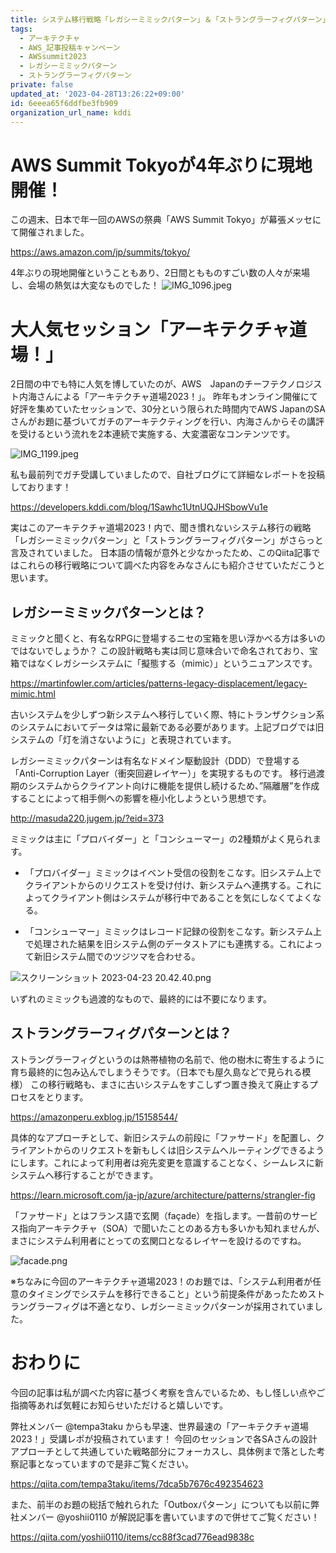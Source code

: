 ```yaml
---
title: システム移行戦略「レガシーミミックパターン」＆「ストラングラーフィグパターン」とは？
tags:
  - アーキテクチャ
  - AWS_記事投稿キャンペーン
  - AWSsummit2023
  - レガシーミミックパターン
  - ストラングラーフィグパターン
private: false
updated_at: '2023-04-28T13:26:22+09:00'
id: 6eeea65f6ddfbe3fb909
organization_url_name: kddi
---
```

# AWS Summit Tokyoが4年ぶりに現地開催！

この週末、日本で年一回のAWSの祭典「AWS Summit Tokyo」が幕張メッセにて開催されました。

https://aws.amazon.com/jp/summits/tokyo/

4年ぶりの現地開催ということもあり、2日間ともものすごい数の人々が来場し、会場の熱気は大変なものでした！
![IMG_1096.jpeg](https://qiita-image-store.s3.ap-northeast-1.amazonaws.com/0/1633856/df3f3596-9133-94cc-c16a-1a7cff326149.jpeg)


# 大人気セッション「アーキテクチャ道場！」

2日間の中でも特に人気を博していたのが、AWS　Japanのチーフテクノロジスト内海さんによる「アーキテクチャ道場2023！」。
昨年もオンライン開催にて好評を集めていたセッションで、30分という限られた時間内でAWS JapanのSAさんがお題に基づいてガチのアーキテクティングを行い、内海さんからその講評を受けるという流れを2本連続で実施する、大変濃密なコンテンツです。

![IMG_1199.jpeg](https://qiita-image-store.s3.ap-northeast-1.amazonaws.com/0/1633856/4d4202b7-5289-e24e-1db3-729b6e678771.jpeg)

私も最前列でガチ受講していましたので、自社ブログにて詳細なレポートを投稿しております！

https://developers.kddi.com/blog/1Sawhc1UtnUQJHSbowVu1e

実はこのアーキテクチャ道場2023！内で、聞き慣れないシステム移行の戦略「レガシーミミックパターン」と「ストラングラーフィグパターン」がさらっと言及されていました。
日本語の情報が意外と少なかったため、このQiita記事ではこれらの移行戦略について調べた内容をみなさんにも紹介させていただこうと思います。


## レガシーミミックパターンとは？

ミミックと聞くと、有名なRPGに登場するニセの宝箱を思い浮かべる方は多いのではないでしょうか？
この設計戦略も実は同じ意味合いで命名されており、宝箱ではなくレガシーシステムに「擬態する（mimic）」というニュアンスです。

https://martinfowler.com/articles/patterns-legacy-displacement/legacy-mimic.html

古いシステムを少しずつ新システムへ移行していく際、特にトランザクション系のシステムにおいてデータは常に最新である必要があります。上記ブログでは旧システムの「灯を消さないように」と表現されています。

レガシーミミックパターンは有名なドメイン駆動設計（DDD）で登場する「Anti-Corruption Layer（衝突回避レイヤー）」を実現するものです。
移行過渡期のシステムからクライアント向けに機能を提供し続けるため、”隔離層”を作成することによって相手側への影響を極小化しようという思想です。

http://masuda220.jugem.jp/?eid=373

ミミックは主に「プロバイダー」と「コンシューマー」の2種類がよく見られます。

- 「プロバイダー」ミミックはイベント受信の役割をこなす。旧システム上でクライアントからのリクエストを受け付け、新システムへ連携する。これによってクライアント側はシステムが移行中であることを気にしなくてよくなる。

- 「コンシューマー」ミミックはレコード記録の役割をこなす。新システム上で処理された結果を旧システム側のデータストアにも連携する。これによって新旧システム間でのツジツマを合わせる。

![スクリーンショット 2023-04-23 20.42.40.png](https://qiita-image-store.s3.ap-northeast-1.amazonaws.com/0/1633856/7622357c-6eb2-217e-438e-2c5bea1a0d49.png)

いずれのミミックも過渡的なもので、最終的には不要になります。


## ストラングラーフィグパターンとは？

ストラングラーフィグというのは熱帯植物の名前で、他の樹木に寄生するように育ち最終的に包み込んでしまうそうです。（日本でも屋久島などで見られる模様）
この移行戦略も、まさに古いシステムをすこしずつ置き換えて廃止するプロセスをとります。

https://amazonperu.exblog.jp/15158544/

具体的なアプローチとして、新旧システムの前段に「ファサード」を配置し、クライアントからのリクエストを新もしくは旧システムへルーティングできるようにします。これによって利用者は宛先変更を意識することなく、シームレスに新システムへ移行することができます。

https://learn.microsoft.com/ja-jp/azure/architecture/patterns/strangler-fig

「ファサード」とはフランス語で玄関（façade）を指します。一昔前のサービス指向アーキテクチャ（SOA）で聞いたことのある方も多いかも知れませんが、まさにシステム利用者にとっての玄関口となるレイヤーを設けるのですね。

![facade.png](https://qiita-image-store.s3.ap-northeast-1.amazonaws.com/0/1633856/d5e5dbf9-7490-3bfb-7122-add4194db17b.png)

※ちなみに今回のアーキテクチャ道場2023！のお題では、「システム利用者が任意のタイミングでシステムを移行できること」という前提条件があったためストラングラーフィグは不適となり、レガシーミミックパターンが採用されていました。


# おわりに

今回の記事は私が調べた内容に基づく考察を含んでいるため、もし怪しい点やご指摘等あれば気軽にお知らせいただけると嬉しいです。

弊社メンバー @tempa3taku からも早速、世界最速の「アーキテクチャ道場2023！」受講レポが投稿されています！
今回のセッションで各SAさんの設計アプローチとして共通していた戦略部分にフォーカスし、具体例まで落とした考察記事となっていますので是非ご覧ください。

https://qiita.com/tempa3taku/items/7dca5b7676c492354623

また、前半のお題の総括で触れられた「Outboxパターン」についても以前に弊社メンバー @yoshii0110 が解説記事を書いていますので併せてご覧ください！

https://qiita.com/yoshii0110/items/cc88f3cad776ead9838c
